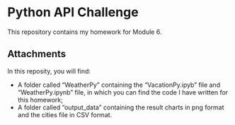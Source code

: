 # Python API Challenge
This repository contains my homework for Module 6.

## Attachments
In this reposity, you will find:
- A folder called “WeatherPy” containing the “VacationPy.ipyb” file and “WeatherPy.ipynb” file, in which you can find the code I have written for this homework;
- A folder called “output_data” containing the result charts in png format and the cities file in CSV format. 
